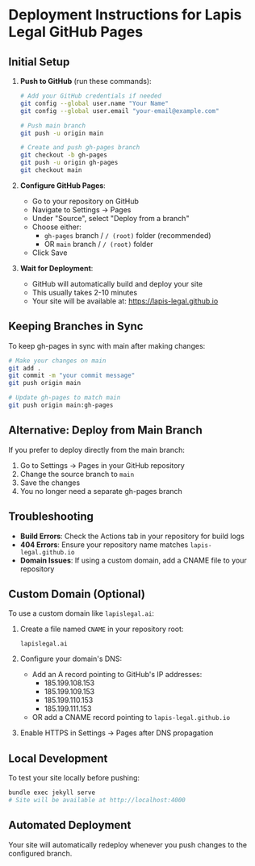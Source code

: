 # Deployment Instructions for Lapis Legal GitHub Pages

## Initial Setup

1. **Push to GitHub** (run these commands):
   ```bash
   # Add your GitHub credentials if needed
   git config --global user.name "Your Name"
   git config --global user.email "your-email@example.com"
   
   # Push main branch
   git push -u origin main
   
   # Create and push gh-pages branch
   git checkout -b gh-pages
   git push -u origin gh-pages
   git checkout main
   ```

2. **Configure GitHub Pages**:
   - Go to your repository on GitHub
   - Navigate to Settings → Pages
   - Under "Source", select "Deploy from a branch"
   - Choose either:
     - `gh-pages` branch / `/ (root)` folder (recommended)
     - OR `main` branch / `/ (root)` folder
   - Click Save

3. **Wait for Deployment**:
   - GitHub will automatically build and deploy your site
   - This usually takes 2-10 minutes
   - Your site will be available at: https://lapis-legal.github.io

## Keeping Branches in Sync

To keep gh-pages in sync with main after making changes:

```bash
# Make your changes on main
git add .
git commit -m "your commit message"
git push origin main

# Update gh-pages to match main
git push origin main:gh-pages
```

## Alternative: Deploy from Main Branch

If you prefer to deploy directly from the main branch:

1. Go to Settings → Pages in your GitHub repository
2. Change the source branch to `main`
3. Save the changes
4. You no longer need a separate gh-pages branch

## Troubleshooting

- **Build Errors**: Check the Actions tab in your repository for build logs
- **404 Errors**: Ensure your repository name matches `lapis-legal.github.io`
- **Domain Issues**: If using a custom domain, add a CNAME file to your repository

## Custom Domain (Optional)

To use a custom domain like `lapislegal.ai`:

1. Create a file named `CNAME` in your repository root:
   ```
   lapislegal.ai
   ```

2. Configure your domain's DNS:
   - Add an A record pointing to GitHub's IP addresses:
     - 185.199.108.153
     - 185.199.109.153
     - 185.199.110.153
     - 185.199.111.153
   - OR add a CNAME record pointing to `lapis-legal.github.io`

3. Enable HTTPS in Settings → Pages after DNS propagation

## Local Development

To test your site locally before pushing:

```bash
bundle exec jekyll serve
# Site will be available at http://localhost:4000
```

## Automated Deployment

Your site will automatically redeploy whenever you push changes to the configured branch.